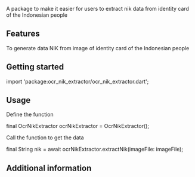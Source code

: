 <!--
This README describes the package. If you publish this package to pub.dev,
this README's contents appear on the landing page for your package.

For information about how to write a good package README, see the guide for
[writing package pages](https://dart.dev/tools/pub/writing-package-pages).

For general information about developing packages, see the Dart guide for
[creating packages](https://dart.dev/guides/libraries/create-packages)
and the Flutter guide for
[developing packages and plugins](https://flutter.dev/to/develop-packages).
-->

A package to make it easier for users to extract nik data from identity card of the Indonesian people 

## Features

To generate data NIK from image of identity card of the Indonesian people

## Getting started

import 'package:ocr_nik_extractor/ocr_nik_extractor.dart';

## Usage

Define the function

final OcrNikExtractor ocrNikExtractor = OcrNikExtractor();

Call the function to get the data

final String nik = await ocrNikExtractor.extractNik(imageFile: imageFile);

## Additional information


